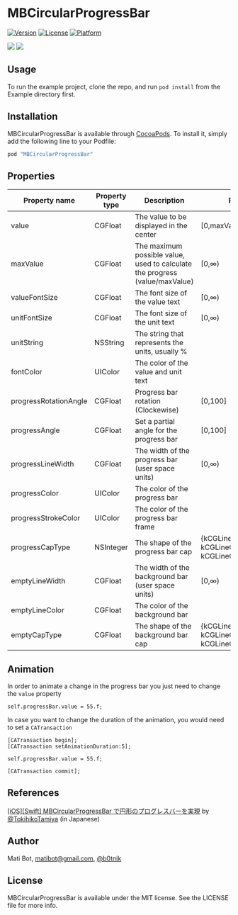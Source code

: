 # MBCircularProgressBar

[![Version](https://img.shields.io/cocoapods/v/MBCircularProgressBar.svg?style=flat)](http://cocoapods.org/pods/MBCircularProgressBar)
[![License](https://img.shields.io/cocoapods/l/MBCircularProgressBar.svg?style=flat)](http://cocoapods.org/pods/MBCircularProgressBar)
[![Platform](https://img.shields.io/cocoapods/p/MBCircularProgressBar.svg?style=flat)](http://cocoapods.org/pods/MBCircularProgressBar)

![](https://raw.github.com/matibot/MBCircularProgressBar/0.2/Readme/example.png)
![](https://raw.github.com/matibot/MBCircularProgressBar/0.2/Readme/MBCircularProgressBar.gif)

## Usage

To run the example project, clone the repo, and run `pod install` from the Example directory first.

## Installation

MBCircularProgressBar is available through [CocoaPods](http://cocoapods.org). To install
it, simply add the following line to your Podfile:

```ruby
pod "MBCircularProgressBar"
```

## Properties

Property name | Property type | Description | Range
------------ | ------------- | ------------- | -------------
value | CGFloat | The value to be displayed in the center | [0,maxValue]
maxValue | CGFloat | The maximum possible value, used to calculate the progress (value/maxValue)  | [0,∞)
valueFontSize | CGFloat | The font size of the value text  | [0,∞)
unitFontSize | CGFloat | The font size of the unit text | [0,∞)
unitString | NSString | The string that represents the units, usually % | 
fontColor | UIColor | The color of the value and unit text | 
progressRotationAngle | CGFloat | Progress bar rotation (Clockewise)| [0,100]
progressAngle | CGFloat | Set a partial angle for the progress bar | [0,100]
progressLineWidth | CGFloat | The width of the progress bar (user space units)  | [0,∞)
progressColor | UIColor | The color of the progress bar | 
progressStrokeColor | UIColor | The color of the progress bar frame  | 
progressCapType | NSInteger | The shape of the progress bar cap | {kCGLineCapButt=0, kCGLineCapRound=1, kCGLineCapSquare=2}
emptyLineWidth | CGFloat | The width of the background bar (user space units) | [0,∞)
emptyLineColor | CGFloat | The color of the background bar | 
emptyCapType | CGFloat | The shape of the background bar cap | {kCGLineCapButt=0, kCGLineCapRound=1, kCGLineCapSquare=2}

## Animation

In order to animate a change in the progress bar you just need to change the `value` property

```objc
self.progressBar.value = 55.f;
```

In case you want to change the duration of the animation, you would need to set a `CATransaction`

```objc
[CATransaction begin];
[CATransaction setAnimationDuration:5];
    
self.progressBar.value = 55.f;
    
[CATransaction commit];
```

## References

[[iOS][Swift] MBCircularProgressBar で円形のプログレスバーを実現](http://dev.classmethod.jp/smartphone/mbcircularprogressbar/)  by [@TokihikoTamiya](https://twitter.com/tokihikotamiya) (in Japanese)

## Author

Mati Bot, matibot@gmail.com, [@b0tnik](https://twitter.com/b0tnik)

## License

MBCircularProgressBar is available under the MIT license. See the LICENSE file for more info.

